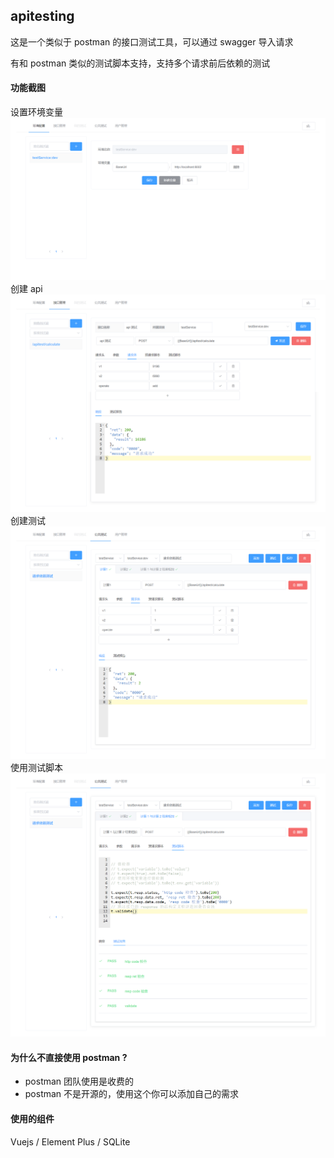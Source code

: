 ## apitesting

这是一个类似于 postman 的接口测试工具，可以通过 swagger 导入请求

有和 postman 类似的测试脚本支持，支持多个请求前后依赖的测试

#### 功能截图

设置环境变量
![](imgs/env.png)
创建 api
![](imgs/api.png)
创建测试
![](imgs/testing.png)
使用测试脚本
![](imgs/script.png)


#### 为什么不直接使用 postman ?

- postman 团队使用是收费的
- postman 不是开源的，使用这个你可以添加自己的需求

#### 使用的组件

Vuejs / Element Plus / SQLite
